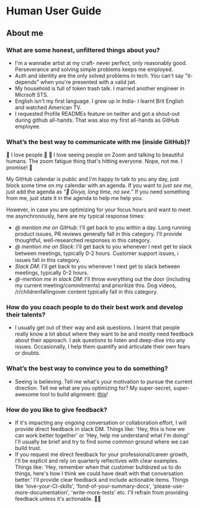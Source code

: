 # Human User Guide

## About me

### What are some honest, unfiltered things about you?
* I'm a wannabe artist at my craft- never perfect, only reasonably good. Perseverance and solving simple problems keeps me employed. 
* Auth and identity are the only solved problems in tech. You can't say "it-depends" when you're presented with a valid jwt.
* My household is full of token trash talk. I married another engineer in Micrsoft STS.
* English isn't my first language. I grew up in India- I learnt Brit English and watched American TV. 
* I requested Profile READMEs feature on twitter and got a shout-out during github all-hands. That was also my first all-hands as GitHub employee.

### What’s the best way to communicate with me (inside GitHub)?

💛 I love people.💛
💙 I love seeing people on Zoom and talking to beautiful humans. The zoom fatigue thing that's hitting everyone. Nope, not me. I promise! 🍿

My GitHub calendar is public and I'm happy to talk to you any day, just block some time on my calendar with an agenda. If you want to _just see me_, just add the agenda as _"👋 Divya, long time, no see."_ If you need something from me, just state it in the agenda to help me help you.

However, in case you are optimizing for your focus hours and want to meet me asynchronously, here are my typical response times:

- _@ mention me on GitHub_: I'll get back to you within a day. Long running product issues, PR reviews generally fall in this category. I'll provide thoughtful, well-researched responses in this category.
- _@ mention me on Slack_: I'll get back to you whenever I next get to slack between meetings, typically 0-2 hours. Customer support issues, ℹ️ issues fall in this category.
- _Slack DM_: I'll get back to you whenever I next get to slack between meetings, typically 0-2 hours.
- _@-mention me in slack DM_: I'll throw everything out the door (including my current meeting/commitments) and prioritize this. Dog videos, /r/childrenfallingover content typically fall in this category.

### How do you coach people to do their best work and develop their talents?
* I usually get out of their way and ask questions. I learnt that people really know a lot about where they want to be and mostly need feedback about their approach. I ask questions to listen and deep-dive into any issues. Occasionally, I help them quantify and articulate their own fears or doubts. 
	
### What’s the best way to convince you to do something?
* Seeing is believing. Tell me what's your motivation to pursue the current direction. Tell me what are you optimizing for? My super-secret, super-awesome tool to build alignment: [this](https://fastgood.cheap/)! 
	 
### How do you like to give feedback?
* If it's impacting any ongoing conversation or collaboration effort, I will provide direct feedback in slack DM. Things like: 'Hey, this is how we can work better together' or 'Hey, help me understand what I'm doing!' I'll usually be brief and try to find some common ground where we can build trust.
* If you request me direct feedback for your professional/career growth, I'll be explicit and rely on quarterly reflectives with clear examples. Things like: 'Hey, remember when that customer bulldozed us to do things, here's how I think we could have dealt with that conversation better.' I'll provide clear feedback and include actionable items. Things like 'love-your-CI-skills', 'fond-of-your-summary-docs',  'please-use-more-documentation', 'write-more-tests' etc. I'll refrain from providing feedback unless it's actionable. 💜💜
